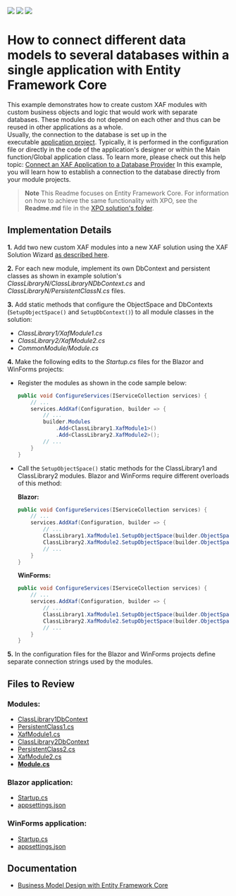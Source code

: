 <!-- default badges list -->
![](https://img.shields.io/endpoint?url=https://codecentral.devexpress.com/api/v1/VersionRange/128588378/22.2.3%2B)
[![](https://img.shields.io/badge/Open_in_DevExpress_Support_Center-FF7200?style=flat-square&logo=DevExpress&logoColor=white)](https://supportcenter.devexpress.com/ticket/details/E4896)
[![](https://img.shields.io/badge/📖_How_to_use_DevExpress_Examples-e9f6fc?style=flat-square)](https://docs.devexpress.com/GeneralInformation/403183)
<!-- default badges end -->

# How to connect different data models to several databases within a single application with Entity Framework Core

This example demonstrates how to create custom XAF modules with custom business objects and logic that would work with separate databases. These modules do not depend on each other and thus can be reused in other applications as a whole.  
Usually, the connection to the database is set up in the executable [application project](http://documentation.devexpress.com/#Xaf/CustomDocument2569). Typically, it is performed in the configuration file or directly in the code of the application's designer or within the Main function/Global application class. To learn more, please check out this help topic: [Connect an XAF Application to a Database Provider](http://documentation.devexpress.com/#Xaf/CustomDocument3155) In this example, you will learn how to establish a connection to the database directly from your module projects.

> **Note** 
> This Readme focuses on Entity Framework Core. For information on how to achieve the same functionality with XPO, see the **Readme.md** file in the [XPO solution's folder](./CS/XPO/).

## Implementation Details

**1.** Add two new custom XAF modules into a new XAF solution using the XAF Solution Wizard [as described here](https://docs.devexpress.com/eXpressAppFramework/118046/application-shell-and-base-infrastructure/application-solution-components/modules).

**2.** For each new module, implement its own DbContext and persistent classes as shown in example solution's _ClassLibraryN/ClassLibraryNDbContext.cs_ and _ClassLibraryN/PersistentClassN.cs_ files.

**3.** Add static methods that configure the ObjectSpace and DbContexts (`SetupObjectSpace()` and `SetupDbContext()`) to all module classes in the solution:

- _ClassLibrary1/XafModule1.cs_
- _ClassLibrary2/XafModule2.cs_
- _CommonModule/Module.cs_

**4.** Make the following edits to the _Startup.cs_ files for the Blazor and WinForms projects:

- Register the modules as shown in the code sample below:

  ```cs
  public void ConfigureServices(IServiceCollection services) {
      // ...
      services.AddXaf(Configuration, builder => {
          // ...
          builder.Modules 
              .Add<ClassLibrary1.XafModule1>()
              .Add<ClassLibrary2.XafModule2>();
          // ...
      }
  }
  ```

- Call the `SetupObjectSpace()` static methods for the ClassLibrary1 and ClassLibrary2 modules. Blazor and WinForms require different overloads of this method:

  **Blazor:**

  ```cs
  public void ConfigureServices(IServiceCollection services) {
      // ...
      services.AddXaf(Configuration, builder => {
          // ...
          ClassLibrary1.XafModule1.SetupObjectSpace(builder.ObjectSpaceProviders, Configuration);
          ClassLibrary2.XafModule2.SetupObjectSpace(builder.ObjectSpaceProviders, Configuration);
          // ...
      }
  }
  ```

  **WinForms:**

  ```cs
  public void ConfigureServices(IServiceCollection services) {
      // ...
      services.AddXaf(Configuration, builder => {
          // ...
          ClassLibrary1.XafModule1.SetupObjectSpace(builder.ObjectSpaceProviders);
          ClassLibrary2.XafModule2.SetupObjectSpace(builder.ObjectSpaceProviders);
          // ...
      }
  }
  ```

**5.** In the configuration files for the Blazor and WinForms projects define separate connection strings used by the modules.

## Files to Review

### Modules:

* [ClassLibrary1DbContext](./CS/EFCore/ClassLibrary1/ClassLibrary1DbContext.cs)
* [PersistentClass1.cs](./CS/EFCore/ClassLibrary1/PersistentClass1.cs)
* [XafModule1.cs](./CS/EFCore/ClassLibrary1/XafModule1.cs)
* [ClassLibrary2DbContext](./CS/EFCore/ClassLibrary2/ClassLibrary2DbContext.cs)
* [PersistentClass2.cs](./CS/EFCore/ClassLibrary2/PersistentClass2.cs)
* [XafModule2.cs](./CS/EFCore/ClassLibrary2/XafModule2.cs)
* **[Module.cs](./CS/EFCore/CommonModule/Module.cs)**

### Blazor application:

* [Startup.cs](./CS/EFCore/TwoModelsForDifferentDatabases.Blazor.Server/Startup.cs)
* [appsettings.json](./CS/EFCore/TwoModelsForDifferentDatabases.Blazor.Server/appsettings.json)

### WinForms application:

* [Startup.cs](./CS/EFCore/TwoModelsForDifferentDatabases.Win/Startup.cs)
* [appsettings.json](./CS/EFCore/TwoModelsForDifferentDatabases.Win/App.config)

## Documentation

* [Business Model Design with Entity Framework Core](https://docs.devexpress.com/eXpressAppFramework/401886/business-model-design-orm/business-model-design-with-entity-framework-core)